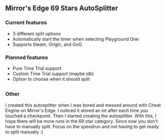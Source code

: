 ## Mirror's Edge 69 Stars AutoSplitter

### Current features
* 3 different split options
* Automatically start the timer when selecting Playground One
* Supports Steam, Origin, and GoG

### Planned features
* Pure Time Trial support
* Custom Time Trial support (maybe idk)
* Option to choose when it should split

## 

### Other
I created this autosplitter when I was bored and messed around with Cheat Engine on Mirror's Edge. I noticed it stored an int after each time you touched a checkpoint. Then I started creating the autosplitter. With this, I hope there will be more runs in the 69 star category. Since now you don't have to manually split. Focus on the speedrun and not having to get ready to split manually :)

